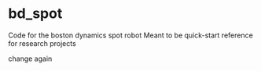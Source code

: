 # bd_spot
Code for the boston dynamics spot robot
Meant to be quick-start reference for research projects

change	again